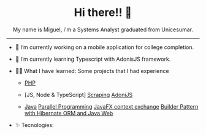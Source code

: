 <h1 align="center"> Hi there!! 👋</h1> <p align="center">My name is Miguel, i'm a Systems Analyst graduated from Unicesumar.</p>

---

- 🔭 I’m currently working on a mobile application for college completion.
- 🌱 I’m currently learning Typescript with AdonisJS framework.

- 👨‍💻 What I have learned: Some projects that I had experience
   - [PHP](https://github.com/TBMiguel/DevApps/tree/main/ToDoList)

   - [JS, Node & TypeScript]
      [Scraping](https://github.com/TBMiguel/Scraping-JS)
      [AdoniJS](https://github.com/TBMiguel/atividade_framework)
      
   - [Java](https://github.com/TBMiguel/Programming-I-II-III)
      [Parallel Programming](https://github.com/TBMiguel/Programming-I-II-III/tree/main/PilhaJava)
      [JavaFX context exchange](https://github.com/TBMiguel/Programming-I-II-III/tree/main/TrocaContexto)
      [Builder Pattern with Hibernate ORM and Java Web](https://github.com/TBMiguel/Programming-I-II-III/tree/main/Builder-Java)

- ✨ Tecnologies:
